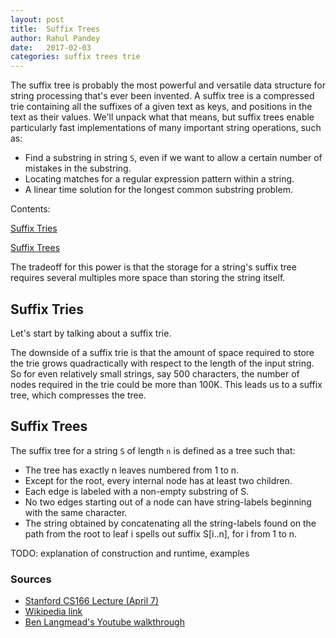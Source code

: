 ```yaml
---
layout: post
title:  Suffix Trees
author: Rahul Pandey
date:   2017-02-03
categories: suffix trees trie
---
```


The suffix tree is probably the most powerful and versatile data structure for string processing that's ever been invented. A suffix tree is a compressed trie containing all the suffixes of a given text as keys, and positions in the text as their values. We'll unpack what that means, but suffix trees enable particularly fast implementations of many important string operations, such as: 

- Find a substring in string `S`, even if we want to allow a certain number of mistakes in the substring. 
- Locating matches for a regular expression pattern within a string. 
- A linear time solution for the longest common substring problem. 

Contents:

[Suffix Tries](#suffix-tries)

[Suffix Trees](#suffix-trees)

The tradeoff for this power is that the storage for a string's suffix tree requires several multiples more space than storing the string itself. 

## Suffix Tries

Let's start by talking about a suffix trie. 

The downside of a suffix trie is that the amount of space required to store the trie grows quadractically with respect to the length of the input string. So for even relatively small strings, say 500 characters, the number of nodes required in the trie could be more than 100K. This leads us to a suffix tree, which compresses the tree. 

## Suffix Trees

The suffix tree for a string `S` of length `n` is defined as a tree such that: 

- The tree has exactly n leaves numbered from 1 to n.
- Except for the root, every internal node has at least two children.
- Each edge is labeled with a non-empty substring of S.
- No two edges starting out of a node can have string-labels beginning with the same character.
- The string obtained by concatenating all the string-labels found on the path from the root to leaf i spells out suffix S[i..n], for i from 1 to n.

TODO: explanation of construction and runtime, examples

### Sources

- [Stanford CS166 Lecture (April 7)](http://web.stanford.edu/class/archive/cs/cs166/cs166.1166/)
- [Wikipedia link](https://en.wikipedia.org/wiki/Suffix_tree)
- [Ben Langmead's Youtube walkthrough](https://www.youtube.com/watch?v=hLsrPsFHPcQ)